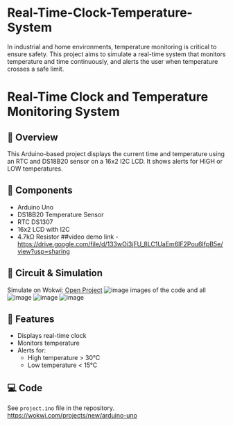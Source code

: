 # Real-Time-Clock-Temperature-System
In industrial and home environments, temperature monitoring is critical to ensure safety. This project aims to simulate a real-time system that monitors temperature and time continuously, and alerts the user when temperature crosses a safe limit.
# Real-Time Clock and Temperature Monitoring System

## 🧪 Overview
This Arduino-based project displays the current time and temperature using an RTC and DS18B20 sensor on a 16x2 I2C LCD. It shows alerts for HIGH or LOW temperatures.

## 🔧 Components
- Arduino Uno
- DS18B20 Temperature Sensor
- RTC DS1307
- 16x2 LCD with I2C
- 4.7kΩ Resistor
##video demo link - https://drive.google.com/file/d/133wOi3jFU_8LC1UaEm6IF2Pou6IfpB5e/view?usp=sharing
## 🔌 Circuit & Simulation
Simulate on Wokwi: [Open Project](https://wokwi.com/projects/your-project-id)
![image](https://github.com/user-attachments/assets/a5fa1774-6fd6-4c3e-94a8-163b98ef718e)
images of the code and all
![image](https://github.com/user-attachments/assets/b032bedf-878c-4207-94ec-c30eee99c5b5)
![image](https://github.com/user-attachments/assets/07d613a7-5cf4-4586-a137-6695a2cffe98)
![image](https://github.com/user-attachments/assets/4d2f7706-abc2-4d93-906c-1d6c690b1280)


## 📄 Features
- Displays real-time clock
- Monitors temperature
- Alerts for:
  - High temperature > 30°C
  - Low temperature < 15°C

## 💻 Code
See `project.ino` file in the repository.
https://wokwi.com/projects/new/arduino-uno


